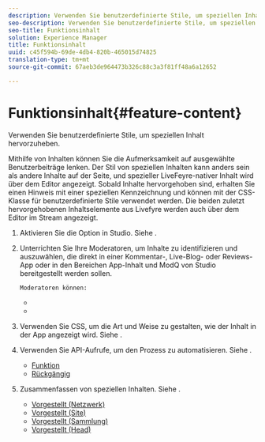 ```yaml
---
description: Verwenden Sie benutzerdefinierte Stile, um speziellen Inhalt hervorzuheben.
seo-description: Verwenden Sie benutzerdefinierte Stile, um speziellen Inhalt hervorzuheben.
seo-title: Funktionsinhalt
solution: Experience Manager
title: Funktionsinhalt
uuid: c45f594b-69de-4db4-820b-465015d74825
translation-type: tm+mt
source-git-commit: 67aeb3de964473b326c88c3a3f81ff48a6a12652

---
```



# Funktionsinhalt{#feature-content}

Verwenden Sie benutzerdefinierte Stile, um speziellen Inhalt hervorzuheben.

Mithilfe von Inhalten können Sie die Aufmerksamkeit auf ausgewählte Benutzerbeiträge lenken. Der Stil von speziellen Inhalten kann anders sein als andere Inhalte auf der Seite, und spezieller LiveFeyre-nativer Inhalt wird über dem Editor angezeigt. Sobald Inhalte hervorgehoben sind, erhalten Sie einen Hinweis mit einer speziellen Kennzeichnung und können mit der CSS-Klasse für benutzerdefinierte Stile verwendet werden. Die beiden zuletzt hervorgehobenen Inhaltselemente aus Livefyre werden auch über dem Editor im Stream angezeigt.

1. Aktivieren Sie die Option in Studio. Siehe [](../c-app-customizations/t-enable-featuring-content-in-studio.md#t_enable_featuring_content_in_studio).
1. Unterrichten Sie Ihre Moderatoren, um Inhalte zu identifizieren und auszuwählen, die direkt in einer Kommentar-, Live-Blog- oder Reviews-App oder in den Bereichen App-Inhalt und ModQ von Studio bereitgestellt werden sollen.

       Moderatoren können:
   
   * [](../c-app-customizations/t-select-content-to-feature-from-studio.md#select_content_to_feature_from_studio)
   * [](../c-app-customizations/t-select-content-to-feature.md#t_select_content_to_feature)

1. Verwenden Sie CSS, um die Art und Weise zu gestalten, wie der Inhalt in der App angezeigt wird. Siehe [](../c-app-customizations/c-use-css-to-style-featured-content.md#c_use_css_to_style_featured_content).
1. Verwenden Sie API-Aufrufe, um den Prozess zu automatisieren. Siehe [](../c-app-customizations/c-feature-apis.md#c_feature_apis).

   * [Funktion](#c_feature_apis/section_jpw_nqw_xz)
   * [Rückgängig](#c_feature_apis/section_knh_mqw_xz)

1. Zusammenfassen von speziellen Inhalten. Siehe [](../c-app-customizations/c-aggregated-featured-content-using-the-featured-apis.md#c_aggregated_featured_content_using_the_featured_apis).

   * [Vorgestellt (Netzwerk)](#c_aggregated_featured_content_using_the_featured_apis/section_cgm_1nw_xz)
   * [Vorgestellt (Site)](#c_aggregated_featured_content_using_the_featured_apis/section_lq5_ymw_xz)
   * [Vorgestellt (Sammlung)](#c_aggregated_featured_content_using_the_featured_apis/section_kgc_xmw_xz)
   * [Vorgestellt (Head)](#c_aggregated_featured_content_using_the_featured_apis/section_n4b_lmw_xz)

